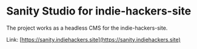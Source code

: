 # Sanity Studio for indie-hackers-site

The project works as a headless CMS for the indie-hackers-site.

Link: [https://sanity.indiehackers.site](https://sanity.indiehackers.site)
